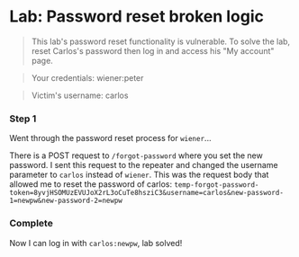 # Lab: Password reset broken logic

>This lab's password reset functionality is vulnerable. To solve the lab, reset Carlos's password then log in and access his "My account" page.

>Your credentials: wiener:peter

>Victim's username: carlos

### Step 1
Went through the password reset process for `wiener`...

There is a POST request to `/forgot-password` where you set the new password. I sent this request to the repeater and changed the username parameter to `carlos` instead of `wiener`. This was the request body that allowed me to reset the password of carlos: `temp-forgot-password-token=8yvjHSOMUzEVUJoX2rL3oCuTe8hsziC3&username=carlos&new-password-1=newpw&new-password-2=newpw`

### Complete
Now I can log in with `carlos:newpw`, lab solved!